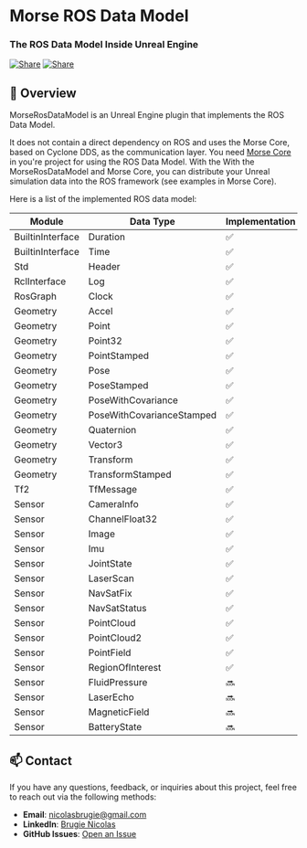 <h1 align="left">Morse ROS Data Model</h1>
<h3 align="left">The ROS Data Model Inside Unreal Engine</h3>


[![Share](https://img.shields.io/badge/share-000000?logo=x&logoColor=white)](https://x.com/intent/tweet?text=Check%20out%20this%20cool%20project%20on%20GitHub!%20https://github.com/NicoBrug/MorseROSDataModel%20%23UnrealEngine%20%23DDS%20%23Standarts)
[![Share](https://img.shields.io/badge/share-0A66C2?logo=linkedin&logoColor=white)](https://www.linkedin.com/sharing/share-offsite/?url=https://github.com/NicoBrug/MorseROSDataModel)

## 🚀 Overview
MorseRosDataModel is an Unreal Engine plugin that implements the ROS Data Model.

It does not contain a direct dependency on ROS and uses the Morse Core, based on Cyclone DDS, as the communication layer. You need [Morse Core](https://github.com/NicoBrug/Morse) in you're project for using the ROS Data Model. With the With the MorseRosDataModel and Morse Core, you can distribute your Unreal simulation data into the ROS framework (see examples in Morse Core).

Here is a list of the implemented ROS data model:


| Module           	| Data Type            	| Implementation 	|
|------------------	|---------------------------	|----------------	|
| BuiltinInterface 	| Duration                  	| ✅              	|
| BuiltinInterface 	| Time                      	| ✅              	|
| Std              	| Header                    	| ✅              	|
| RclInterface     	| Log                       	| ✅              	|
| RosGraph         	| Clock                     	| ✅              	|
| Geometry         	| Accel                     	| ✅              	|
| Geometry         	| Point                     	| ✅              	|
| Geometry         	| Point32                   	| ✅              	|
| Geometry         	| PointStamped              	| ✅              	|
| Geometry         	| Pose                      	| ✅              	|
| Geometry         	| PoseStamped               	| ✅              	|
| Geometry         	| PoseWithCovariance        	| ✅              	|
| Geometry         	| PoseWithCovarianceStamped 	| ✅              	|
| Geometry         	| Quaternion                	| ✅              	|
| Geometry         	| Vector3                   	| ✅              	|
| Geometry         	| Transform                 	| ✅              	|
| Geometry         	| TransformStamped          	| ✅              	|
| Tf2              	| TfMessage                 	| ✅              	|
| Sensor           	| CameraInfo                	| ✅              	|
| Sensor           	| ChannelFloat32            	| ✅              	|
| Sensor           	| Image                     	| ✅              	|
| Sensor           	| Imu                       	| ✅              	|
| Sensor           	| JointState                	| ✅              	|
| Sensor           	| LaserScan                 	| ✅              	|
| Sensor           	| NavSatFix                 	| ✅              	|
| Sensor           	| NavSatStatus              	| ✅              	|
| Sensor           	| PointCloud                	| ✅              	|
| Sensor           	| PointCloud2               	| ✅              	|
| Sensor           	| PointField                	| ✅              	|
| Sensor           	| RegionOfInterest          	| ✅              	|
| Sensor           	| FluidPressure             	| 🔜              	|
| Sensor           	| LaserEcho                 	| 🔜              	|
| Sensor           	| MagneticField             	| 🔜              	|
| Sensor           	| BatteryState              	| 🔜              	|


## 📫 Contact

If you have any questions, feedback, or inquiries about this project, feel free to reach out via the following methods:

- **Email**: [nicolasbrugie@gmail.com](mailto:nicolasbrugie@gmail.com)
- **LinkedIn**: [Brugie Nicolas](https://www.linkedin.com/in/nicolas-brugie/)
- **GitHub Issues**: [Open an Issue](https://github.com/NicoBrug/MorseROSDataModel/issues)
